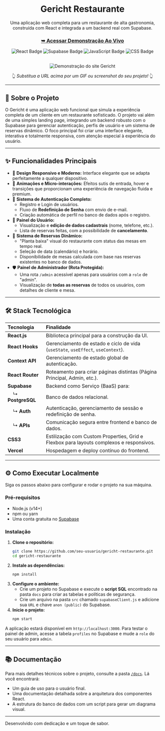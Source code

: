 <div align="center">
  <a href="https://gericht-restaurante-one.vercel.app/">
    <!-- Sugestão: Faça upload do seu logo para um serviço como o Imgur e cole o link aqui -->
  </a>
  <h1><b>Gericht Restaurante</b></h1>
  <p>Uma aplicação web completa para um restaurante de alta gastronomia, construída com React e integrada a um backend real com Supabase.</p>

  <h3>
    <a href="https://gericht-restaurante-one.vercel.app/"><strong>➥ Acessar Demonstração Ao Vivo</strong></a>
  </h3>

  <p>
    <img src="https://img.shields.io/badge/React-20232A?style=for-the-badge&logo=react&logoColor=61DAFB" alt="React Badge"/>
    <img src="https://img.shields.io/badge/Supabase-3ECF8E?style=for-the-badge&logo=supabase&logoColor=white" alt="Supabase Badge"/>
    <img src="https://img.shields.io/badge/JavaScript-F7DF1E?style=for-the-badge&logo=javascript&logoColor=black" alt="JavaScript Badge"/>
    <img src="https://img.shields.io/badge/CSS-239120?&style=for-the-badge&logo=css3&logoColor=white" alt="CSS Badge"/>
  </p>
</div>

<br>

<div align="center">
  <!-- INSIRA UM GIF OU SCREENSHOT DO PROJETO AQUI -->
  <img src="URL_DO_SEU_GIF_OU_SCREENSHOT" alt="Demonstração do site Gericht">
  <p>👆 <em>Substitua a URL acima por um GIF ou screenshot do seu projeto!</em> 👆</p>
</div>

---

## 📜 Sobre o Projeto

O Gericht é uma aplicação web funcional que simula a experiência completa de um cliente em um restaurante sofisticado. O projeto vai além de uma simples landing page, integrando um backend robusto com o Supabase para gerenciar autenticação, perfis de usuário e um sistema de reservas dinâmico. O foco principal foi criar uma interface elegante, interativa e totalmente responsiva, com atenção especial à experiência do usuário.

---

## ✨ Funcionalidades Principais

-   🎨 **Design Responsivo e Moderno:** Interface elegante que se adapta perfeitamente a qualquer dispositivo.
-   🚀 **Animações e Micro-interações:** Efeitos sutis de entrada, hover e transições que proporcionam uma experiência de navegação fluida e premium.
-   🔐 **Sistema de Autenticação Completo:**
    -   Registro e Login de usuários.
    -   Fluxo de **Redefinição de Senha** com envio de e-mail.
    -   Criação automática de perfil no banco de dados após o registro.
-   👤 **Painel do Usuário:**
    -   Visualização e **edição de dados cadastrais** (nome, telefone, etc.).
    -   Lista de reservas feitas, com a possibilidade de **cancelamento**.
-   📅 **Sistema de Reservas Dinâmico:**
    -   "Planta baixa" visual do restaurante com status das mesas em tempo real.
    -   Seleção de data (calendário) e horário.
    -   Disponibilidade de mesas calculada com base nas reservas existentes no banco de dados.
-   🛡️ **Painel de Administrador (Rota Protegida):**
    -   Uma rota `/admin` acessível apenas para usuários com a `role` de "admin".
    -   Visualização de **todas as reservas** de todos os usuários, com detalhes de cliente e mesa.

---

## 🛠️ Stack Tecnológica

| Tecnologia | Finalidade |
| :--- | :--- |
| **React.js** | Biblioteca principal para a construção da UI. |
| **React Hooks** | Gerenciamento de estado e ciclo de vida (`useState`, `useEffect`, `useContext`). |
| **Context API** | Gerenciamento de estado global de autenticação. |
| **React Router** | Roteamento para criar páginas distintas (Página Principal, Admin, etc.). |
| **Supabase** | Backend como Serviço (BaaS) para: |
|     ↳ **PostgreSQL** | Banco de dados relacional. |
|     ↳ **Auth** | Autenticação, gerenciamento de sessão e redefinição de senha. |
|     ↳ **APIs** | Comunicação segura entre frontend e banco de dados. |
| **CSS3** | Estilização com Custom Properties, Grid e Flexbox para layouts complexos e responsivos. |
| **Vercel** | Hospedagem e deploy contínuo do frontend. |

---

## ⚙️ Como Executar Localmente

Siga os passos abaixo para configurar e rodar o projeto na sua máquina.

### Pré-requisitos
-   Node.js (v14+)
-   npm ou yarn
-   Uma conta gratuita no [Supabase](https://supabase.com)

### Instalação

1.  **Clone o repositório:**
    ```bash
    git clone https://github.com/seu-usuario/gericht-restaurante.git
    cd gericht-restaurante
    ```
2.  **Instale as dependências:**
    ```bash
    npm install
    ```
3.  **Configure o ambiente:**
    -   Crie um projeto no Supabase e execute o **script SQL** encontrado na pasta `docs` para criar as tabelas e políticas de segurança.
    -   Crie um arquivo na pasta `src` chamado `supabaseClient.js` e adicione sua `URL` e chave `anon (public)` do Supabase.
4.  **Inicie o projeto:**
    ```bash
    npm start
    ```
A aplicação estará disponível em `http://localhost:3000`. Para testar o painel de admin, acesse a tabela `profiles` no Supabase e mude a `role` do seu usuário para `admin`.

---

## 📚 Documentação

Para mais detalhes técnicos sobre o projeto, consulte a pasta [`/docs`](./docs/README.md). Lá você encontrará:
-   Um guia de uso para o usuário final.
-   Uma documentação detalhada sobre a arquitetura dos componentes React.
-   A estrutura do banco de dados com um script para gerar um diagrama visual.

---

Desenvolvido com dedicação e um toque de sabor.
